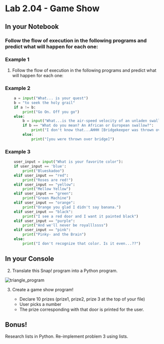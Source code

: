 # Lab 2.04 - Game Show


## In your Notebook

### Follow the flow of execution in the following programs and predict what will happen for each one:

### Example 1


1. Follow the flow of execution in the following programs and predict what will happen for each one:


### Example 2
    
```python
    a = input("What... is your quest") 
    b = "to seek the holy grail"
    if a != b: 
        print("Go On. Off you go") 
    else: 
        b = input("What...is the air-speed velocity of an unladen swallow?")
        if b == "What do you mean? An African or European swallow?": 
            print("I don't know that...AHHH [Bridgekeeper was thrown over bridge]")
        else: 
            print("[you were thrown over bridge]")
```
### Example 3    
  
```python
    user_input = input("What is your favorite color"): 
    if user_input == 'blue': 
        print("Blueskadoo")
    elif user_input == "red": 
        print("Roses are red!")
    elif user_input == "yellow": 
        print("Mellow Yellow")
    elif user_input == "green": 
        print("Green Machine")
    elif user_input == "orange": 
        print("Orange you glad I didn't say banana.") 
    elif user_input == "black": 
        print("I see a red door and I want it painted black")
    elif user_input == "purple": 
        print("And we'll never be royalllssss")
    elif user_input == "pink": 
        print("Pinky- and the Brain")
    else: 
        print("I don't recognize that color. Is it even...??") 
```
   
## In your Console

2) Translate this Snap! program into a Python program. 

![triangle_program](triangle_program.png)

3) Create a game show program! 
    
    * Declare 10 prizes (prize1, prize2, prize 3 at the top of your file)
    * User picks a number
    * The prize corresponding with that door is printed for the user. 



## Bonus! 


Research lists in Python. Re-implement problem 3 using lists. 
